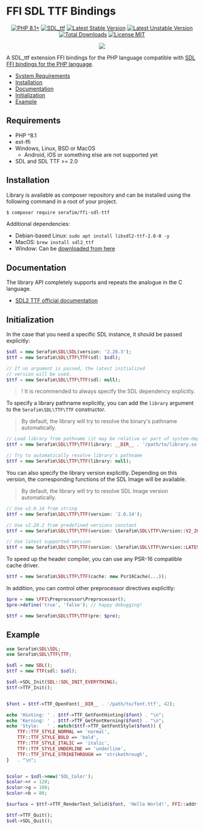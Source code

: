 # FFI SDL TTF Bindings

<p align="center">
    <a href="https://packagist.org/packages/serafim/ffi-sdl-ttf"><img src="https://poser.pugx.org/serafim/ffi-sdl-ttf/require/php?style=for-the-badge" alt="PHP 8.1+"></a>
    <a href="https://github.com/libsdl-org/SDL_ttf"><img src="https://img.shields.io/badge/SDL_TTF-2.20.2-132B48.svg?style=for-the-badge&logo=c%2b%2b" alt="SDL_ttf"></a>
    <a href="https://packagist.org/packages/serafim/ffi-sdl-ttf"><img src="https://poser.pugx.org/serafim/ffi-sdl-ttf/version?style=for-the-badge" alt="Latest Stable Version"></a>
    <a href="https://packagist.org/packages/serafim/ffi-sdl-ttf"><img src="https://poser.pugx.org/serafim/ffi-sdl-ttf/v/unstable?style=for-the-badge" alt="Latest Unstable Version"></a>
    <a href="https://packagist.org/packages/serafim/ffi-sdl-ttf"><img src="https://poser.pugx.org/serafim/ffi-sdl-ttf/downloads?style=for-the-badge" alt="Total Downloads"></a>
    <a href="https://raw.githubusercontent.com/serafim/ffi-sdl-ttf/master/LICENSE.md"><img src="https://poser.pugx.org/serafim/ffi-sdl-ttf/license?style=for-the-badge" alt="License MIT"></a>
</p>
<p align="center">
    <a href="https://github.com/SerafimArts/ffi-sdl-ttf/actions"><img src="https://github.com/SerafimArts/ffi-sdl-ttf/workflows/build/badge.svg"></a>
</p>

A SDL_ttf extension FFI bindings for the PHP language compatible with [SDL FFI bindings for the PHP language](https://github.com/SerafimArts/ffi-sdl).

- [System Requirements](#requirements)
- [Installation](#installation)
- [Documentation](#documentation)
- [Initialization](#initialization)
- [Example](#example)

## Requirements

- PHP ^8.1
- ext-ffi
- Windows, Linux, BSD or MacOS
    - Android, iOS or something else are not supported yet
- SDL and SDL TTF >= 2.0

## Installation

Library is available as composer repository and can be 
installed using the following command in a root of your project.

```bash
$ composer require serafim/ffi-sdl-ttf
```

Additional dependencies:
- Debian-based Linux: `sudo apt install libsdl2-ttf-2.0-0 -y`
- MacOS: `brew install sdl2_ttf`
- Window: Can be [downloaded from here](https://github.com/libsdl-org/SDL_ttf/releases)

## Documentation

The library API completely supports and repeats the analogue in the C language.

- [SDL2 TTF official documentation](https://www.libsdl.org/projects/SDL_ttf/docs/index.html)

## Initialization

In the case that you need a specific SDL instance, it should be passed
explicitly:

```php
$sdl = new Serafim\SDL\SDL(version: '2.28.3');
$ttf = new Serafim\SDL\TTF\TTF(sdl: $sdl);

// If no argument is passed, the latest initialized
// version will be used.
$ttf = new Serafim\SDL\TTF\TTF(sdl: null);
```

> ! It is recommended to always specify the SDL dependency explicitly.

To specify a library pathname explicitly, you can add the `library` argument to
the `Serafim\SDL\TTF\TTF` constructor.

> By default, the library will try to resolve the binary's pathname automatically.

```php
// Load library from pathname (it may be relative or part of system-dependent path)
$ttf = new Serafim\SDL\TTF\TTF(library: __DIR__ . '/path/to/library.so');

// Try to automatically resolve library's pathname
$ttf = new Serafim\SDL\TTF\TTF(library: null);
```

You can also specify the library version explicitly. Depending on this version,
the corresponding functions of the SDL Image will be available.

> By default, the library will try to resolve SDL Image version automatically.

```php
// Use v2.0.14 from string
$ttf = new Serafim\SDL\TTF\TTF(version: '2.0.14');

// Use v2.20.2 from predefined versions constant
$ttf = new Serafim\SDL\TTF\TTF(version: \Serafim\SDL\TTF\Version::V2_20_2);

// Use latest supported version
$ttf = new Serafim\SDL\TTF\TTF(version: \Serafim\SDL\TTF\Version::LATEST);
```

To speed up the header compiler, you can use any PSR-16 compatible cache driver.

```php
$ttf = new Serafim\SDL\TTF\TTF(cache: new Psr16Cache(...));
```

In addition, you can control other preprocessor directives explicitly:

```php
$pre = new \FFI\Preprocessor\Preprocessor();
$pre->define('true', 'false'); // happy debugging!

$ttf = new Serafim\SDL\TTF\TTF(pre: $pre);
```

## Example

```php
use Serafim\SDL\SDL;
use Serafim\SDL\TTF\TTF;

$sdl = new SDL();
$ttf = new TTF(sdl: $sdl);

$sdl->SDL_Init(SDL::SDL_INIT_EVERYTHING);
$ttf->TTF_Init();


$font = $ttf->TTF_OpenFont(__DIR__ . '/path/to/font.ttf', 42);

echo 'Hinting: ' . $ttf->TTF_GetFontHinting($font) . "\n";
echo 'Kerning: ' . $ttf->TTF_GetFontKerning($font) . "\n";
echo 'Style:   ' . match($ttf->TTF_GetFontStyle($font)) {
    TTF::TTF_STYLE_NORMAL => 'normal',
    TTF::TTF_STYLE_BOLD => 'bold',
    TTF::TTF_STYLE_ITALIC => 'italic',
    TTF::TTF_STYLE_UNDERLINE => 'underline',
    TTF::TTF_STYLE_STRIKETHROUGH => 'strikethrough',
}   . "\n";


$color = $sdl->new('SDL_Color');
$color->r = 120;
$color->g = 100;
$color->b = 80;

$surface = $ttf->TTF_RenderText_Solid($font, 'Hello World!', FFI::addr($color));

$ttf->TTF_Quit();
$sdl->SDL_Quit();
```
